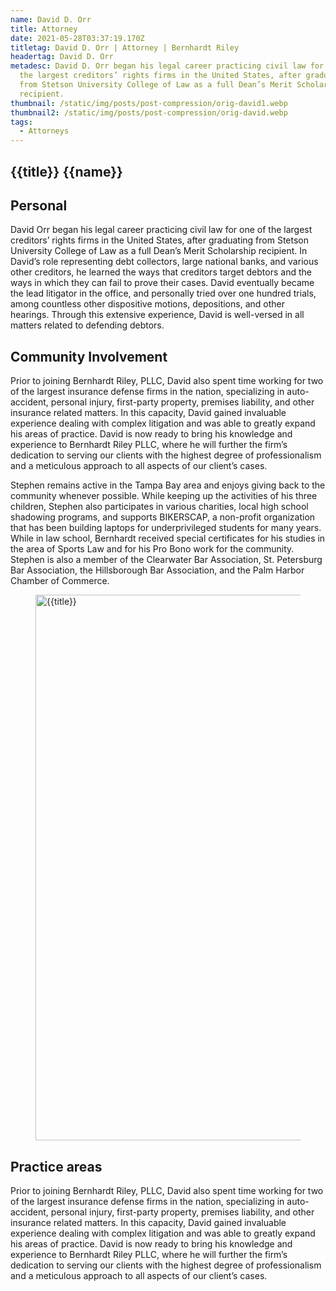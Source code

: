 ```yaml
---
name: David D. Orr
title: Attorney
date: 2021-05-28T03:37:19.170Z
titletag: David D. Orr | Attorney | Bernhardt Riley
headertag: David D. Orr
metadesc: David D. Orr began his legal career practicing civil law for one of
  the largest creditors’ rights firms in the United States, after graduating
  from Stetson University College of Law as a full Dean’s Merit Scholarship
  recipient.
thumbnail: /static/img/posts/post-compression/orig-david1.webp
thumbnail2: /static/img/posts/post-compression/orig-david.webp
tags:
  - Attorneys
---
```


<div class="text-lg max-w-prose mx-auto">
  <h2 class="pt-12">
    <span class="block text-base text-center text-br-300 font-semibold tracking-wide uppercase">{{title}}</span>
    <span class="mt-2 block text-3xl text-center leading-8 font-extrabold tracking-tight text-br-900 sm:text-4xl">{{name}}</span>
  </h2>



<div class="mt-6 prose prose-blue prose-lg text-gray-500 mx-auto mb-6">  
  <h2 class="text-br-900">Personal</h2>
  <p>David Orr began his legal career practicing civil law for one of the largest creditors’ rights firms in the United States, after graduating from Stetson University College of Law as a full Dean’s Merit Scholarship recipient. In David’s role representing debt collectors, large national banks, and various other creditors, he learned the ways that creditors target debtors and the ways in which they can fail to prove their cases. David eventually became the lead litigator in the office, and personally tried over one hundred trials, among countless other dispositive motions, depositions, and other hearings. Through this extensive experience, David is well-versed in all matters related to defending debtors.</p>
  <h2  class="text-br-900">Community Involvement</h2>
  <p>Prior to joining Bernhardt Riley, PLLC, David also spent time working for two of the largest insurance defense firms in the nation, specializing in auto-accident, personal injury, first-party property, premises liability, and other insurance related matters. In this capacity, David gained invaluable experience dealing with complex litigation and was able to greatly expand his areas of practice. David is now ready to bring his knowledge and experience to Bernhardt Riley PLLC, where he will further the firm’s dedication to serving our clients with the highest degree of professionalism and a meticulous approach to all aspects of our client’s cases.</p>
  <p>Stephen remains active in the Tampa Bay area and enjoys giving back to the
  community whenever possible.  While keeping up the activities of his three
  children, Stephen also participates in various charities, local high school
  shadowing programs, and supports BIKERSCAP, a non-profit organization that has been building laptops for underprivileged students for many years. While in
  law school, Bernhardt received special certificates for his studies in the area of
  Sports Law and for his Pro Bono work for the community. Stephen is also a
  member of the Clearwater Bar Association, St. Petersburg Bar Association, the
  Hillsborough Bar Association, and the Palm Harbor Chamber of Commerce. </p>
  <figure>
    <img class="w-full rounded-md" src={{thumbnail}} alt="{{title}}" width="1310" height="873">
    <figcaption></figcaption>
  </figure>
  <h2  class="text-br-900">Practice areas</h2>
  <p>Prior to joining Bernhardt Riley, PLLC, David also spent time working for two of the largest insurance defense firms in the nation, specializing in auto-accident, personal injury, first-party property, premises liability, and other insurance related matters. In this capacity, David gained invaluable experience dealing with complex litigation and was able to greatly expand his areas of practice. David is now ready to bring his knowledge and experience to Bernhardt Riley PLLC, where he will further the firm’s dedication to serving our clients with the highest degree of professionalism and a meticulous approach to all aspects of our client’s cases.</p>
</div>
